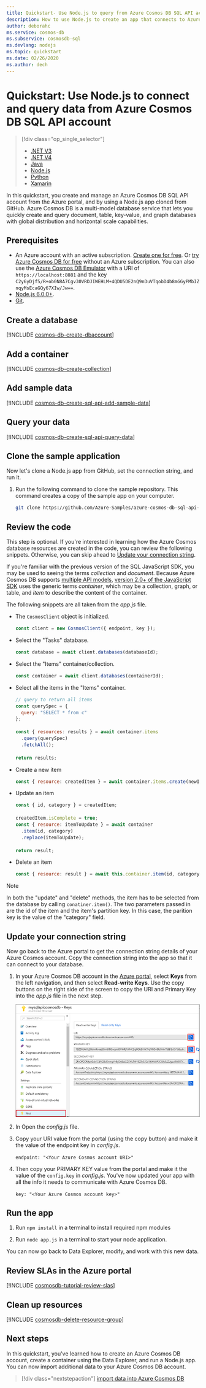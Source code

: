 ```yaml
---
title: Quickstart- Use Node.js to query from Azure Cosmos DB SQL API account
description: How to use Node.js to create an app that connects to Azure Cosmos DB SQL API account and queries data.
author: deborahc
ms.service: cosmos-db
ms.subservice: cosmosdb-sql
ms.devlang: nodejs
ms.topic: quickstart
ms.date: 02/26/2020
ms.author: dech
---
```

# Quickstart: Use Node.js to connect and query data from Azure Cosmos DB SQL API account

> [!div class="op_single_selector"]
> * [.NET V3](create-sql-api-dotnet.md)
> * [.NET V4](create-sql-api-dotnet-V4.md)
> * [Java](create-sql-api-java.md)
> * [Node.js](create-sql-api-nodejs.md)
> * [Python](create-sql-api-python.md)
> * [Xamarin](create-sql-api-xamarin-dotnet.md)

In this quickstart, you create and manage an Azure Cosmos DB SQL API account from the Azure portal, and by using a Node.js app cloned from GitHub. Azure Cosmos DB is a multi-model database service that lets you quickly create and query document, table, key-value, and graph databases with global distribution and horizontal scale capabilities.

## Prerequisites

- An Azure account with an active subscription. [Create one for free](https://azure.microsoft.com/free/?ref=microsoft.com&utm_source=microsoft.com&utm_medium=docs&utm_campaign=visualstudio). Or [try Azure Cosmos DB for free](https://azure.microsoft.com/try/cosmosdb/) without an Azure subscription. You can also use the [Azure Cosmos DB Emulator](https://aka.ms/cosmosdb-emulator) with a URI of `https://localhost:8081` and the key `C2y6yDjf5/R+ob0N8A7Cgv30VRDJIWEHLM+4QDU5DE2nQ9nDuVTqobD4b8mGGyPMbIZnqyMsEcaGQy67XIw/Jw==`.
- [Node.js 6.0.0+](https://nodejs.org/).
- [Git](https://www.git-scm.com/downloads).

## Create a database

[!INCLUDE [cosmos-db-create-dbaccount](../../includes/cosmos-db-create-dbaccount.md)]

## Add a container

[!INCLUDE [cosmos-db-create-collection](../../includes/cosmos-db-create-collection.md)]

## Add sample data

[!INCLUDE [cosmos-db-create-sql-api-add-sample-data](../../includes/cosmos-db-create-sql-api-add-sample-data.md)]

## Query your data

[!INCLUDE [cosmos-db-create-sql-api-query-data](../../includes/cosmos-db-create-sql-api-query-data.md)]

## Clone the sample application

Now let's clone a Node.js app from GitHub, set the connection string, and run it.

1. Run the following command to clone the sample repository. This command creates a copy of the sample app on your computer.

   ```bash
   git clone https://github.com/Azure-Samples/azure-cosmos-db-sql-api-nodejs-getting-started.git
   ```

## Review the code

This step is optional. If you're interested in learning how the Azure Cosmos database resources are created in the code, you can review the following snippets. Otherwise, you can skip ahead to [Update your connection string](#update-your-connection-string).

If you're familiar with the previous version of the SQL JavaScript SDK, you may be used to seeing the terms _collection_ and _document_. Because Azure Cosmos DB supports [multiple API models](introduction.md), [version 2.0+ of the JavaScript SDK](https://www.npmjs.com/package/@azure/cosmos) uses the generic terms _container_, which may be a collection, graph, or table, and _item_ to describe the content of the container.

The following snippets are all taken from the _app.js_ file.

- The `CosmosClient` object is initialized.

  ```javascript
  const client = new CosmosClient({ endpoint, key });
  ```

- Select the "Tasks" database.

  ```javascript
  const database = await client.databases(databaseId);
  ```

- Select the "Items" container/collection.

  ```javascript
  const container = await client.databases(containerId);
  ```

- Select all the items in the "Items" container.

  ```javascript
  // query to return all items
  const querySpec = {
    query: "SELECT * from c"
  };

  const { resources: results } = await container.items
    .query(querySpec)
    .fetchAll();

  return results;
  ```

- Create a new item

  ```javascript
  const { resource: createdItem } = await container.items.create(newItem);
  ```

- Update an item

  ```javascript
  const { id, category } = createdItem;

  createdItem.isComplete = true;
  const { resource: itemToUpdate } = await container
    .item(id, category)
    .replace(itemToUpdate);

  return result;
  ```

- Delete an item

  ```javascript
  const { resource: result } = await this.container.item(id, category).delete();
  ```

> [!NOTE]
> In both the "update" and "delete" methods, the item has to be selected from the database by calling `conatiner.item()`. The two parameters passed in are the id of the item and the item's partition key. In this case, the parition key is the value of the "category" field.

## Update your connection string

Now go back to the Azure portal to get the connection string details of your Azure Cosmos account. Copy the connection string into the app so that it can connect to your database.

1. In your Azure Cosmos DB account in the [Azure portal](https://portal.azure.com/), select **Keys** from the left navigation, and then select **Read-write Keys**. Use the copy buttons on the right side of the screen to copy the URI and Primary Key into the _app.js_ file in the next step.

   ![View and copy an access key in the Azure portal, Keys blade](./media/create-sql-api-dotnet/keys.png)

2. In Open the _config.js_ file.

3. Copy your URI value from the portal (using the copy button) and make it the value of the endpoint key in _config.js_.

   `endpoint: "<Your Azure Cosmos account URI>"`

4. Then copy your PRIMARY KEY value from the portal and make it the value of the `config.key` in _config.js_. You've now updated your app with all the info it needs to communicate with Azure Cosmos DB.

   `key: "<Your Azure Cosmos account key>"`

## Run the app

1. Run `npm install` in a terminal to install required npm modules

2. Run `node app.js` in a terminal to start your node application.

You can now go back to Data Explorer, modify, and work with this new data.

## Review SLAs in the Azure portal

[!INCLUDE [cosmosdb-tutorial-review-slas](../../includes/cosmos-db-tutorial-review-slas.md)]

## Clean up resources

[!INCLUDE [cosmosdb-delete-resource-group](../../includes/cosmos-db-delete-resource-group.md)]

## Next steps

In this quickstart, you've learned how to create an Azure Cosmos DB account, create a container using the Data Explorer, and run a Node.js app. You can now import additional data to your Azure Cosmos DB account.

> [!div class="nextstepaction"]
> [import data into Azure Cosmos DB](import-data.md)
